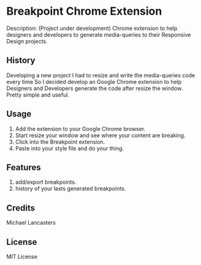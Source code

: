 # Breakpoint Chrome Extension

Description: (Project under development) Chrome extension to help designers and developers to generate media-queries to their Responsive Design projects.

## History

Developing a new project I had to resize and write the media-queries code every time
So I decided develop an Google Chrome extension to help Designers and Developers generate the code after resize the window.
<br>
Pretty simple and useful.

## Usage

1. Add the extension to your Google Chrome browser.
2. Start resize your window and see where your content are breaking.
3. Click into the Breakpoint extension.
4. Paste into your style file and do your thing.

## Features
1. add/export breakpoints.
2. history of your lasts generated breakpoints.

## Credits

Michael Lancasters

## License

MIT License